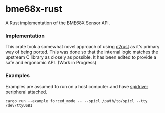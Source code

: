 # bme68x-rust

A Rust implementation of the BME68X Sensor API.


### Implementation
This crate took a somewhat novel approach of using [c2rust](https://c2rust.com) as it's primary way of being ported. This was done so that the internal logic matches the upstream C library as closely as possible. It has been edited to provide a safe and ergonomic API. (Work in Progress)


### Examples
Examples are assumed to run on a host computer and have [spidriver](https://spidriver.com/) peripheral attached.
```
cargo run --example forced_mode -- --spicl /path/to/spicl --tty /dev/ttyUSB1
```
